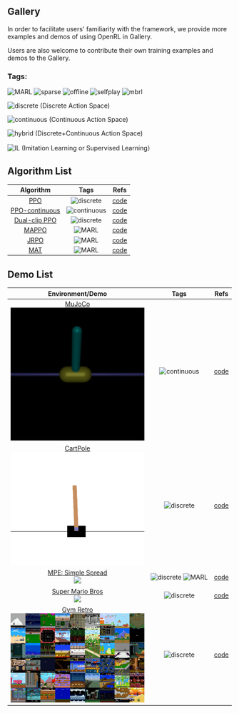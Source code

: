 ## Gallery

In order to facilitate users' familiarity with the framework, we provide more examples and demos of using OpenRL in Gallery. 

Users are also welcome to contribute their own training examples and demos to the Gallery.

### Tags:

![MARL](https://img.shields.io/badge/-MARL-yellow)
![sparse](https://img.shields.io/badge/-sparse%20reward-orange)
![offline](https://img.shields.io/badge/-offlineRL-darkblue)
![selfplay](https://img.shields.io/badge/-selfplay-blue)
![mbrl](https://img.shields.io/badge/-ModelBasedRL-lightblue)

![discrete](https://img.shields.io/badge/-discrete-brightgreen) (Discrete Action Space)

![continuous](https://img.shields.io/badge/-continous-green) (Continuous Action Space)

![hybrid](https://img.shields.io/badge/-hybrid-darkgreen) (Discrete+Continuous Action Space)

![IL](https://img.shields.io/badge/-IL/SL-purple) (Imitation Learning or Supervised Learning）

## Algorithm List

<div align="center">

|                     Algorithm                     |                                                          Tags                                                           |              Refs               |
|:-------------------------------------------------:|:-----------------------------------------------------------------------------------------------------------------------:|:-------------------------------:|
|      [PPO](https://arxiv.org/abs/1707.06347)      |                             ![discrete](https://img.shields.io/badge/-discrete-brightgreen)                             |  [code](./examples/cartpole/)   |
|     [PPO-continuous](https://arxiv.org/abs/1707.06347)      |                             ![continuous](https://img.shields.io/badge/-continous-green)                             |  [code](./examples/mujoco/)    |
| [Dual-clip PPO](https://arxiv.org/abs/1912.09729) |                             ![discrete](https://img.shields.io/badge/-discrete-brightgreen)                             |  [code](./examples/cartpole/)   |
|     [MAPPO](https://arxiv.org/abs/2103.01955)     |                             ![MARL](https://img.shields.io/badge/-MARL-yellow)                             |  [code](./examples/mpe/)   |
|     [JRPO](https://arxiv.org/abs/2302.07515)      |                             ![MARL](https://img.shields.io/badge/-MARL-yellow)                             |  [code](./examples/mpe/)   |
|      [MAT](https://arxiv.org/abs/2205.14953)      |                             ![MARL](https://img.shields.io/badge/-MARL-yellow)                             |  [code](./examples/mpe/)   |
</div>

## Demo List

<div align="center">

|                                                                                                   Environment/Demo                                                                                                    |                                                          Tags                                                           |              Refs               |
|:---------------------------------------------------------------------------------------------------------------------------------------------------------------------------------------------------------------------:|:-----------------------------------------------------------------------------------------------------------------------:|:-------------------------------:|
|                                                  [MuJoCo](https://github.com/deepmind/mujoco)<br>  <img width="300px" height="auto" src="./docs/images/mujoco.png">                                                   |                             ![continuous](https://img.shields.io/badge/-continous-green)                             |   [code](./examples/mujoco/)    |
|                               [CartPole](https://gymnasium.farama.org/environments/classic_control/cart_pole/)<br>  <img width="300px" height="auto" src="./docs/images/cartpole.png">                                |                             ![discrete](https://img.shields.io/badge/-discrete-brightgreen)                             |  [code](./examples/cartpole/)   |
|                       [MPE: Simple Spread](https://pettingzoo.farama.org/environments/mpe/simple_spread/)<br>  <img width="300px" height="auto" src="./docs/images/simple_spread_trained.gif">                        | ![discrete](https://img.shields.io/badge/-discrete-brightgreen)  ![MARL](https://img.shields.io/badge/-MARL-yellow) |     [code](./examples/mpe/)     |
| [Super Mario Bros](https://github.com/Kautenja/gym-super-mario-bros)<br>  <img width="300px" height="auto" src="https://user-images.githubusercontent.com/2184469/40948820-3d15e5c2-6830-11e8-81d4-ecfaffee0a14.png"> | ![discrete](https://img.shields.io/badge/-discrete-brightgreen)  | [code](./examples/super_mario/) |
|                                                [Gym Retro](https://github.com/openai/retro)<br>  <img width="300px" height="auto" src="./docs/images/gym-retro.webp">                                                 | ![discrete](https://img.shields.io/badge/-discrete-brightgreen)  |    [code](./examples/retro/)    |
</div>